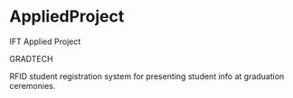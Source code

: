 # AppliedProject
IFT Applied Project

GRADTECH

RFID student registration system for presenting student info at graduation ceremonies.
